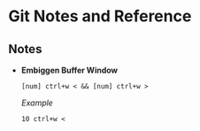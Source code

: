 # Git Notes and Reference 


## Notes

- **Embiggen Buffer Window**

    `[num] ctrl+w < && [num] ctrl+w >`

    _Example_

    `10 ctrl+w <`
